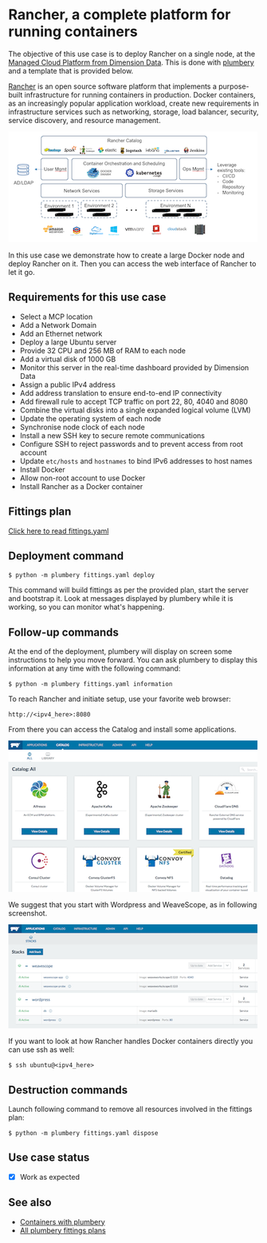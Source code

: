 # Rancher, a complete platform for running containers

The objective of this use case is to deploy Rancher on a single node, at the [Managed Cloud Platform from Dimension Data](http://cloud.dimensiondata.com/eu/en/).
This is done with [plumbery](https://developer.dimensiondata.com/display/PLUM/Plumbery) and a template that is provided below.

[Rancher](http://rancher.com/) is an open source software platform that implements a purpose-built infrastructure for running containers in production. Docker containers, as an increasingly popular application workload, create new requirements in infrastructure services such as networking, storage, load balancer, security, service discovery, and resource management.

![Rancher overview](rancher_overview.png)

In this use case we demonstrate how to create a large Docker node and deploy
Rancher on it. Then you can access the web interface of Rancher to let it go.

## Requirements for this use case

* Select a MCP location
* Add a Network Domain
* Add an Ethernet network
* Deploy a large Ubuntu server
* Provide 32 CPU and 256 MB of RAM to each node
* Add a virtual disk of 1000 GB
* Monitor this server in the real-time dashboard provided by Dimension Data
* Assign a public IPv4 address
* Add address translation to ensure end-to-end IP connectivity
* Add firewall rule to accept TCP traffic on port 22, 80, 4040 and 8080
* Combine the virtual disks into a single expanded logical volume (LVM)
* Update the operating system of each node
* Synchronise node clock of each node
* Install a new SSH key to secure remote communications
* Configure SSH to reject passwords and to prevent access from root account
* Update `etc/hosts` and `hostnames` to bind IPv6 addresses to host names
* Install Docker
* Allow non-root account to use Docker
* Install Rancher as a Docker container

## Fittings plan

[Click here to read fittings.yaml](fittings.yaml)

## Deployment command

    $ python -m plumbery fittings.yaml deploy

This command will build fittings as per the provided plan, start the server
and bootstrap it. Look at messages displayed by plumbery while it is
working, so you can monitor what's happening.

## Follow-up commands

At the end of the deployment, plumbery will display on screen some instructions
to help you move forward. You can ask plumbery to display this information
at any time with the following command:

    $ python -m plumbery fittings.yaml information

To reach Rancher and initiate setup, use your favorite web browser:

    http://<ipv4_here>:8080

From there you can access the Catalog and install some applications.

![Rancher catalog](catalog.png)

We suggest that you start with Wordpress and WeaveScope, as in following screenshot.

![Rancher applications](applications.png)

If you want to look at how Rancher handles Docker containers directly you can use ssh as well:

    $ ssh ubuntu@<ipv4_here>


## Destruction commands

Launch following command to remove all resources involved in the fittings plan:

    $ python -m plumbery fittings.yaml dispose

## Use case status

- [x] Work as expected

## See also

- [Containers with plumbery](../)
- [All plumbery fittings plans](../../)

